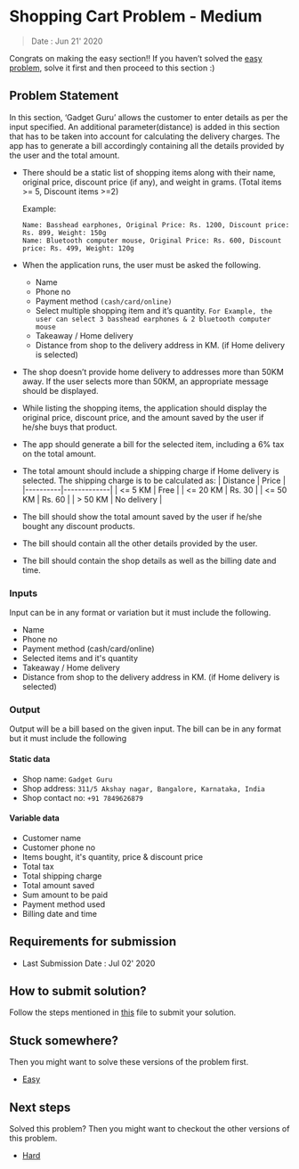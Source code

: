 # Shopping Cart Problem - Medium

> Date : Jun 21' 2020

Congrats on making the easy section!! If you haven’t solved the [easy problem](../../Easy/1.%20Shopping%20Cart%20Problem/README.md), solve it first and then proceed to this section :)

## Problem Statement

In this section, ‘Gadget Guru’ allows the customer to enter details as per the input specified. An additional parameter(distance) is added in this section that has to be taken into account for calculating the delivery charges. The app has to generate a bill accordingly containing all the details provided by the user and the total amount.

- There should be a static list of shopping items along with their name, original price, discount price (if any), and weight in grams. (Total items >= 5, Discount items >=2)

  Example:

  ```
  Name: Basshead earphones, Original Price: Rs. 1200, Discount price: Rs. 899, Weight: 150g
  Name: Bluetooth computer mouse, Original Price: Rs. 600, Discount price: Rs. 499, Weight: 120g
  ```

- When the application runs, the user must be asked the following.
  - Name
  - Phone no
  - Payment method `(cash/card/online)`
  - Select multiple shopping item and it’s quantity.
    `For Example, the user can select 3 basshead earphones & 2 bluetooth computer mouse`
  - Takeaway / Home delivery
  - Distance from shop to the delivery address in KM. (if Home delivery is selected)
- The shop doesn’t provide home delivery to addresses more than 50KM away. If the user selects more than 50KM, an appropriate message should be displayed.
- While listing the shopping items, the application should display the original price, discount price, and the amount saved by the user if he/she buys that product.
- The app should generate a bill for the selected item, including a 6% tax on the total amount.
- The total amount should include a shipping charge if Home delivery is selected. The shipping charge is to be calculated as:
  | Distance | Price |
  |----------|-------------|
  | <= 5 KM | Free |
  | <= 20 KM | Rs. 30 |
  | <= 50 KM | Rs. 60 |
  | > 50 KM | No delivery |
- The bill should show the total amount saved by the user if he/she bought any discount products.
- The bill should contain all the other details provided by the user.
- The bill should contain the shop details as well as the billing date and time.

### Inputs

Input can be in any format or variation but it must include the following.

- Name
- Phone no
- Payment method (cash/card/online)
- Selected items and it's quantity
- Takeaway / Home delivery
- Distance from shop to the delivery address in KM. (if Home delivery is selected)

### Output

Output will be a bill based on the given input. The bill can be in any format but it must include the following

#### Static data

- Shop name: `Gadget Guru`
- Shop address: `311/5 Akshay nagar, Bangalore, Karnataka, India`
- Shop contact no: `+91 7849626879`

#### Variable data

- Customer name
- Customer phone no
- Items bought, it's quantity, price & discount price
- Total tax
- Total shipping charge
- Total amount saved
- Sum amount to be paid
- Payment method used
- Billing date and time

## Requirements for submission

- Last Submission Date : Jul 02' 2020

## How to submit solution?

Follow the steps mentioned in [this](../../CONTRIBUTION.md) file to submit your solution.

## Stuck somewhere?

Then you might want to solve these versions of the problem first.

- [Easy](../../Easy/1.%20Shopping%20Cart%20Problem/README.md)

## Next steps

Solved this problem? Then you might want to checkout the other versions of this problem.

- [Hard](../../Hard/1.%20Shopping%20Cart%20Problem/README.md)
